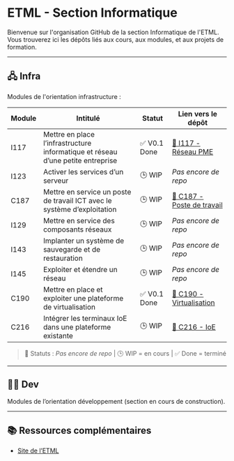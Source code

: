 # ETML - Section Informatique

Bienvenue sur l'organisation GitHub de la section Informatique de l'ETML.  
Vous trouverez ici les dépôts liés aux cours, aux modules, et aux projets de formation.

---

## 🖧 Infra

Modules de l'orientation infrastructure :

| Module | Intitulé                                                                 | Statut        | Lien vers le dépôt                                                      |
|--------|--------------------------------------------------------------------------|---------------|-------------------------------------------------------------------------|
| I117   | Mettre en place l’infrastructure informatique et réseau d’une petite entreprise | ✅ V0.1 Done   | [🔗 I117 - Réseau PME](https://github.com/ETML-INF/I117-ReseauPME)       |
| I123   | Activer les services d’un serveur                                        | 🕒 WIP         | _Pas encore de repo_                                                   |
| C187   | Mettre en service un poste de travail ICT avec le système d’exploitation | 🕒 WIP         | [🔗 C187 - Poste de travail](https://github.com/ETML-INF/C187-Poste-travail-ICT)                                                 |
| I129   | Mettre en service des composants réseaux                                 | 🕒 WIP         | _Pas encore de repo_                                                   |
| I143   | Implanter un système de sauvegarde et de restauration                    | 🕒 WIP         | _Pas encore de repo_                                                   |
| I145   | Exploiter et étendre un réseau                                           | 🕒 WIP         | _Pas encore de repo_                                                   |
| C190   | Mettre en place et exploiter une plateforme de virtualisation            | ✅ V0.1 Done        | [🔗 C190 - Virtualisation](https://github.com/ETML-INF/C-190-Virtualisation) |
| C216   | Intégrer les terminaux IoE dans une plateforme existante                 | 🕒 WIP         | [🔗 C216 - IoE](https://github.com/ETML-INF/C216-IoE)                                                   |

> 🔁 Statuts : _Pas encore de repo_ | 🕒 WIP = en cours | ✅ Done = terminé

---

## 🧑‍💻 Dev

Modules de l’orientation développement (section en cours de construction).

---

## 📚 Ressources complémentaires

- [Site de l’ETML](https://www.etml.ch/)

